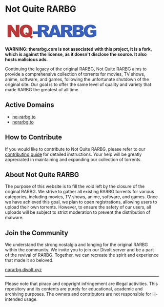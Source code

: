 # Not Quite RARBG

![Not Quite RARBG](/img/logo_2.png)

**WARNING: therarbg.com is not associated with this project, it is a fork, which is against the license, as it doesn't disclose the source. It also hosts malicious ads.**

Continuing the legacy of the original RARBG, Not Quite RARBG aims to provide a comprehensive collection of torrents for movies, TV shows, anime, software, and games, following the unfortunate shutdown of the original site. Our goal is to offer the same level of quality and variety that made RARBG the greatest of all time.

## Active Domains

- [nq-rarbg.to](https://nq-rarbg.to/)
- [nqrarbg.to](https://nqrarbg.to)

## How to Contribute

If you would like to contribute to Not Quite RARBG, please refer to our [contributing guide](./CONTRIBUTING.md) for detailed instructions. Your help will be greatly appreciated in maintaining and expanding our collection of torrents.

## About Not Quite RARBG

The purpose of this website is to fill the void left by the closure of the original RARBG. We strive to gather all existing RARBG torrents for various categories, including movies, TV shows, anime, software, and games. Once we have achieved this goal, we plan to open registrations, allowing users to upload their own torrents. However, to ensure the safety of our users, all uploads will be subject to strict moderation to prevent the distribution of malware.

## Join the Community

We understand the strong nostalgia and longing for the original RARBG within the community. We invite you to join our Divolt server and be a part of the revival of RARBG. Together, we can recreate the spirit and experience that made it so beloved.

[nqrarbg.divolt.xyz](https://nqrarbg.divolt.xyz)

---

Please note that piracy and copyright infringement are illegal activities. This repository and its contents are purely for educational, academic and archiving purposes. The owners and contributors are not responsible for ill-intended usage.
